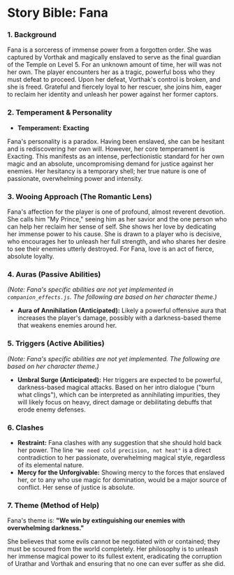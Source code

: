 # Story Bible: Fana

### 1. Background

Fana is a sorceress of immense power from a forgotten order. She was captured by Vorthak and magically enslaved to serve as the final guardian of the Temple on Level 5. For an unknown amount of time, her will was not her own. The player encounters her as a tragic, powerful boss who they must defeat to proceed. Upon her defeat, Vorthak's control is broken, and she is freed. Grateful and fiercely loyal to her rescuer, she joins him, eager to reclaim her identity and unleash her power against her former captors.

### 2. Temperament & Personality

-   **Temperament:** **Exacting**

Fana's personality is a paradox. Having been enslaved, she can be hesitant and is rediscovering her own will. However, her core temperament is Exacting. This manifests as an intense, perfectionistic standard for her own magic and an absolute, uncompromising demand for justice against her enemies. Her hesitancy is a temporary shell; her true nature is one of passionate, overwhelming power and intensity.

### 3. Wooing Approach (The Romantic Lens)

Fana's affection for the player is one of profound, almost reverent devotion. She calls him "My Prince," seeing him as her savior and the one person who can help her reclaim her sense of self. She shows her love by dedicating her immense power to his cause. She is drawn to a player who is decisive, who encourages her to unleash her full strength, and who shares her desire to see their enemies utterly destroyed. For Fana, love is an act of fierce, absolute loyalty.

### 4. Auras (Passive Abilities)

*(Note: Fana's specific abilities are not yet implemented in `companion_effects.js`. The following are based on her character theme.)*

-   **Aura of Annihilation (Anticipated):** Likely a powerful offensive aura that increases the player's damage, possibly with a darkness-based theme that weakens enemies around her.

### 5. Triggers (Active Abilities)

*(Note: Fana's specific abilities are not yet implemented. The following are based on her character theme.)*

-   **Umbral Surge (Anticipated):** Her triggers are expected to be powerful, darkness-based magical attacks. Based on her intro dialogue ("burn what clings"), which can be interpreted as annihilating impurities, they will likely focus on heavy, direct damage or debilitating debuffs that erode enemy defenses.

### 6. Clashes

-   **Restraint:** Fana clashes with any suggestion that she should hold back her power. The line `"We need cold precision, not heat"` is a direct contradiction to her passionate, overwhelming magical style, regardless of its elemental nature.
-   **Mercy for the Unforgivable:** Showing mercy to the forces that enslaved her, or to any who use magic for domination, would be a major source of conflict. Her sense of justice is absolute.

### 7. Theme (Method of Help)

Fana's theme is: **"We win by extinguishing our enemies with overwhelming darkness."**

She believes that some evils cannot be negotiated with or contained; they must be scoured from the world completely. Her philosophy is to unleash her immense magical power to its fullest extent, eradicating the corruption of Urathar and Vorthak and ensuring that no one can ever suffer as she did.
